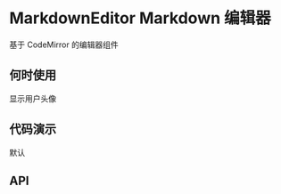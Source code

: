 

# MarkdownEditor Markdown 编辑器

基于 CodeMirror 的编辑器组件

## 何时使用

  显示用户头像

## 代码演示

<div class="grid-x grid-margin-x">
  <div class="medium-12 large-12 cell">
    <nt-example>
      <nt-example-showcase>
        <example-markdown-editor></example-markdown-editor>
      </nt-example-showcase>
      <nt-example-legend title="基本设置">
        默认
      </nt-example-legend>
      <nt-example-code [code]="basicCode"></nt-example-code>
    </nt-example>
  </div>
</div>

## API


